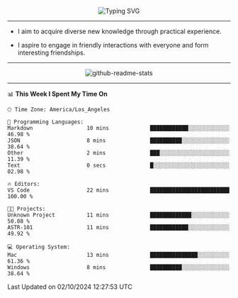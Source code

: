 <p align="center">
  <img src="https://readme-typing-svg.demolab.com?font=Fira+Code&weight=500&size=32&duration=2500&pause=1600&center=true&vCenter=true&random=false&width=1024&height=64&lines=Hi+there+%F0%9F%91%8B;I'm+delighted+you+could+make+it+here+%F0%9F%8E%89;I'm+Harry%2C+a+college+student+still+finding+my+way" alt="Typing SVG" />
</p>


---


- I aim to acquire diverse new knowledge through practical experience.

- I aspire to engage in friendly interactions with everyone and form interesting friendships.


---


<p align="center">
  <img src="https://github-readme-stats.vercel.app/api?username=Harry-Jing&show_icons=true" alt="github-readme-stats"/>
</p>


---

<!--START_SECTION:waka-->
📊 **This Week I Spent My Time On** 

```text
🕑︎ Time Zone: America/Los_Angeles

💬 Programming Languages: 
Markdown                 10 mins             ████████████░░░░░░░░░░░░░   46.98 % 
JSON                     8 mins              ██████████░░░░░░░░░░░░░░░   38.64 % 
Other                    2 mins              ███░░░░░░░░░░░░░░░░░░░░░░   11.39 % 
Text                     0 secs              █░░░░░░░░░░░░░░░░░░░░░░░░   02.98 % 

🔥 Editors: 
VS Code                  22 mins             █████████████████████████   100.00 % 

🐱‍💻 Projects: 
Unknown Project          11 mins             █████████████░░░░░░░░░░░░   50.08 % 
ASTR-101                 11 mins             ████████████░░░░░░░░░░░░░   49.92 % 

💻 Operating System: 
Mac                      13 mins             ███████████████░░░░░░░░░░   61.36 % 
Windows                  8 mins              ██████████░░░░░░░░░░░░░░░   38.64 % 
```


 Last Updated on 02/10/2024 12:27:53 UTC
<!--END_SECTION:waka-->
